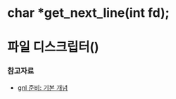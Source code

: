 # char *get_next_line(int fd);

# 파일 디스크립터()

### 참고자료
* [gnl 준비: 기본 개념](https://velog.io/@pig005/gnl-%EC%A4%80%EB%B9%84-%EA%B8%B0%EB%B3%B8-%EA%B0%9C%EB%85%90)
